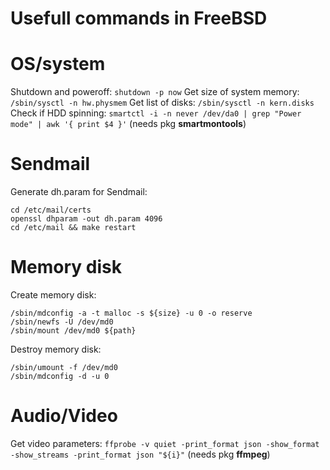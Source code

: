 Usefull commands in FreeBSD
===

OS/system
====
Shutdown and poweroff: `shutdown -p now`
Get size of system memory: `/sbin/sysctl -n hw.physmem`
Get list of disks: `/sbin/sysctl -n kern.disks`
Check if HDD spinning: `smartctl -i -n never /dev/da0 | grep "Power mode" | awk '{ print $4 }'` (needs pkg **smartmontools**)

Sendmail
====
Generate dh.param for Sendmail:
```
cd /etc/mail/certs
openssl dhparam -out dh.param 4096
cd /etc/mail && make restart
```

Memory disk
====
Create memory disk:
```
/sbin/mdconfig -a -t malloc -s ${size} -u 0 -o reserve
/sbin/newfs -U /dev/md0
/sbin/mount /dev/md0 ${path}
```
Destroy memory disk:
```
/sbin/umount -f /dev/md0
/sbin/mdconfig -d -u 0
```

Audio/Video
====
Get video parameters: `ffprobe -v quiet -print_format json -show_format -show_streams -print_format json "${i}"` (needs pkg **ffmpeg**)


